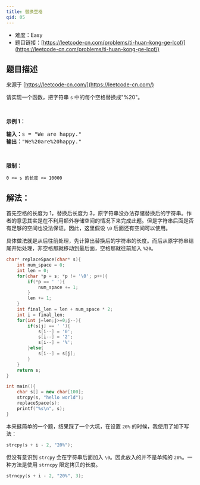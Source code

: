 ```yaml
---
title: 替换空格
qid: 05
---
```



- 难度：Easy
- 题目链接：[https://leetcode-cn.com/problems/ti-huan-kong-ge-lcof/](https://leetcode-cn.com/problems/ti-huan-kong-ge-lcof/)


## 题目描述

来源于 [https://leetcode-cn.com/](https://leetcode-cn.com/)

<p>请实现一个函数，把字符串 <code>s</code> 中的每个空格替换成&quot;%20&quot;。</p>

<p>&nbsp;</p>

<p><strong>示例 1：</strong></p>

<pre><strong>输入：</strong>s = &quot;We are happy.&quot;
<strong>输出：</strong>&quot;We%20are%20happy.&quot;</pre>

<p>&nbsp;</p>

<p><strong>限制：</strong></p>

<p><code>0 &lt;= s 的长度 &lt;= 10000</code></p>


## 解法：

首先空格的长度为 1，替换后长度为 3，原字符串没办法存储替换后的字符串。作者的意思其实是在不利用额外存储空间的情况下来完成此题。但是字符串后面是否有足够的空间也没法保证。因此，这里假设 `\0` 后面还有空间可以使用。

具体做法就是从后往前处理，先计算出替换后的字符串的长度。而后从原字符串结尾开始处理，非空格那就移动到最后面，空格那就往前加入 `%20`。

```cpp
char* replaceSpace(char* s){
    int num_space = 0;
    int len = 0;
    for(char *p = s; *p != '\0'; p++){
        if(*p == ' '){
            num_space += 1;
        }
        len += 1;
    }
    int final_len = len + num_space * 2;
    int i = final_len;
    for(int j=len;j>=0;j--){
        if(s[j] == ' '){
            s[i--] = '0';
            s[i--] = '2';
            s[i--] = '%';
        }else{
            s[i--] = s[j];
        }
    }
    return s;
}

int main(){
    char s[] = new char[100];
    strcpy(s, "hello world");
    replaceSpace(s);
    printf("%s\n", s);  
}
```

本来挺简单的一个题，结果踩了一个大坑，在设置 `20%` 的时候，我使用了如下写法：

```cpp
strcpy(s + i - 2, "20%");
```

但没有意识到 `strcpy` 会在字符串后面加入 `\0`。因此放入的并不是单纯的 `20%`。一种方法是使用 `strncpy` 限定拷贝的长度。

```cpp
strncpy(s + i - 2, "20%", 3);
```  